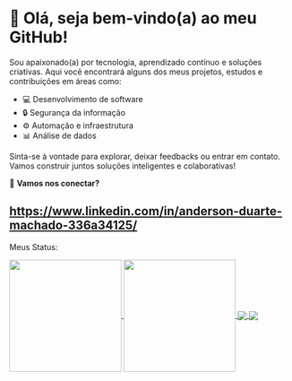 # 👋 Olá, seja bem-vindo(a) ao meu GitHub!

Sou apaixonado(a) por tecnologia, aprendizado contínuo e soluções criativas. Aqui você encontrará alguns dos meus projetos, estudos e contribuições em áreas como:

- 💻 Desenvolvimento de software
- 🔒 Segurança da informação
- ⚙️ Automação e infraestrutura
- 📊 Análise de dados

Sinta-se à vontade para explorar, deixar feedbacks ou entrar em contato.  
Vamos construir juntos soluções inteligentes e colaborativas!

🚀 **Vamos nos conectar?**

https://www.linkedin.com/in/anderson-duarte-machado-336a34125/
---
Meus Status:

<a href="https://github.com/AndersonDuarte-png/github-readme-stats">
  <img height=200 align="center" src="https://github-readme-stats.vercel.app/api?username=AndersonDuarte-png" />
</a>
<a href="https://github.com/AndersonDuarte-png/convoychat">
  <img height=200 align="center" src="https://github-readme-stats.vercel.app/api/top-langs?username=AndersonDuarte-png&layout=compact&langs_count=8&card_width=320" />
</a>

<a href="https://github.com/AndersonDuarte-png/github-readme-stats">
  <img align="center" src="https://github-readme-stats.vercel.app/api/pin/?username=AndersonDuarte-png&repo=trabalho-escalonadorDeProcessos" />
</a>
<a href="https://github.com/AndersonDuarte-png/convoychat">
  <img align="center" src="https://github-readme-stats.vercel.app/api/pin/?username=AndersonDuarte-png&repo=training" />
</a>

